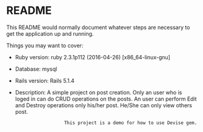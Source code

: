 # README

This README would normally document whatever steps are necessary to get the
application up and running.

Things you may want to cover:

* Ruby version: ruby 2.3.1p112 (2016-04-26) [x86_64-linux-gnu]

* Database: mysql

* Rails version: Rails 5.1.4

* Description: 	A simple project on post creation. Only an user who is loged in can do 
				CRUD operations on the posts. An user can perform Edit and Destroy operations only his/her post. He/She can only view others post.

						This project is a demo for how to use Devise gem.
